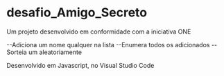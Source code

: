 # desafio_Amigo_Secreto
Um projeto desenvolvido em conformidade com a iniciativa ONE

--Adiciona um nome qualquer na lista
--Enumera todos os adicionados
--Sorteia um aleatoriamente

Desenvolvido em Javascript, no Visual Studio Code
